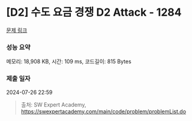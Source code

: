 # [D2] 수도 요금 경쟁 D2 Attack - 1284 

[문제 링크](https://swexpertacademy.com/main/code/problem/problemDetail.do?contestProbId=AV189xUaI8UCFAZN) 

### 성능 요약

메모리: 18,908 KB, 시간: 109 ms, 코드길이: 815 Bytes

### 제출 일자

2024-07-26 22:59



> 출처: SW Expert Academy, https://swexpertacademy.com/main/code/problem/problemList.do